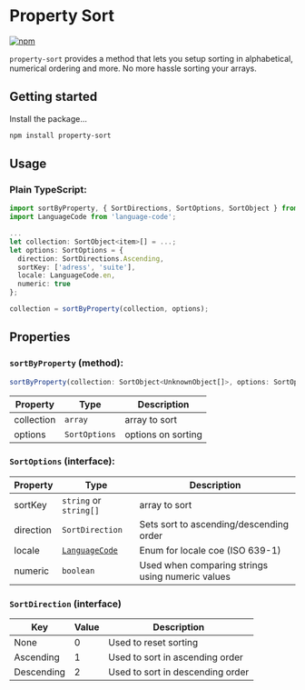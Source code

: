 # Property Sort
[![npm](https://img.shields.io/npm/v/property-sort.svg)](https://www.npmjs.com/package/property-sort)

`property-sort` provides a method that lets you setup sorting in alphabetical, numerical ordering and more. No more hassle sorting your arrays.

## Getting started

Install the package...

```bash
npm install property-sort
```

## Usage
### Plain TypeScript:
```TypeScript
import sortByProperty, { SortDirections, SortOptions, SortObject } from 'property-sort';
import LanguageCode from 'language-code';

...
let collection: SortObject<item>[] = ...;
let options: SortOptions = {
  direction: SortDirections.Ascending,
  sortKey: ['adress', 'suite'],
  locale: LanguageCode.en,
  numeric: true
};

collection = sortByProperty(collection, options);
```


## Properties

### `sortByProperty` (method):
```Javascript
sortByProperty(collection: SortObject<UnknownObject[]>, options: SortOptions): any[]
```
| Property    | Type                   | Description                                      |
| -----       | -----                  | -----                                            |
| collection  | `array`                | array to sort                                    |
| options     | `SortOptions`          | options on sorting                               |

### `SortOptions` (interface):
| Property    | Type                   | Description                                      |
| -----       | -----                  | -----                                            |
| sortKey     | `string` or `string[]` | array to sort                                    |
| direction   | `SortDirection`        | Sets sort to ascending/descending order          |
| locale      | [`LanguageCode`](https://github.com/AronssonFredrik/language-code)         | Enum for locale coe (ISO 639-1)                  |
| numeric     | `boolean`              | Used when comparing strings using numeric values |

### `SortDirection` (interface)
| Key         | Value                  | Description                                      |
| -----       | -----                  | -----                                            |
| None        | 0                      | Used to reset sorting                            |
| Ascending   | 1                      | Used to sort in ascending order                  |
| Descending  | 2                      | Used to sort in descending order                 |
